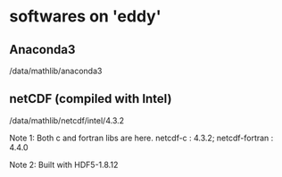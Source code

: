 # softwares on 'eddy'

## Anaconda3

/data/mathlib/anaconda3

## netCDF (compiled with Intel)

/data/mathlib/netcdf/intel/4.3.2 

Note 1: Both c and fortran libs are here. netcdf-c : 4.3.2; netcdf-fortran : 4.4.0

Note 2: Built with HDF5-1.8.12

